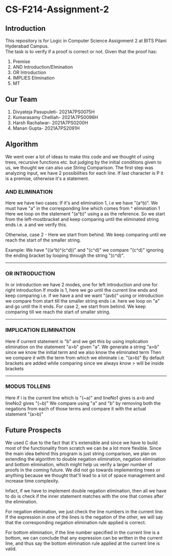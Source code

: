 # CS-F214-Assignment-2

## Introduction
This repository is for Logic in Computer Science Assignment 2 at BITS Pilani Hyderabad Campus.  
The task is to verify if a proof is correct or not. Given that the proof has:   
1. Premise
2. AND Introduction/Elmination
3. OR Introduction
4. IMPLIES Elimination
5. MT
  
  
## Our Team 
1. Divyateja Pasupuleti- 2021A7PS0075H  
2. Kumarasamy Chelliah- 2021A7PS0096H  
3. Harsh Rachalwar- 2021A7PS0200H  
4. Manan Gupta- 2021A7PS2091H

## Algorithm
We went over a lot of ideas to make this code and we thought of using trees, recursive functions etc. but judging by the initial conditions given to us, we thought we can also use String Comparison. The first step was analyzing input, we have 2 possibilities for each line. If last character is P it is a premise, otherwise it's a statement.

### AND ELIMINATION
Here we have two cases:
If it's and elimination 1, i.e we have "(a^b)". We must have "a" in the corresponding line which comes from ^ elimination 1
Here we loop on the statement "(a^b)" using a as the reference. So we start from the left-mostbracket and keep comparing until the eliminated string ends i.e. a and we verify this.

Otherwise, case 2 - Here we start from behind. We keep comparing until we reach the start of the smaller string.

Example: We have "((a^b)^(c^d))" and "(c^d)" we compare "(c^d)" ignoring the ending bracket by looping through the string "(c^d)".

---

### OR INTRODUCTION
In or introduction we have 2 modes, one for left introduction and one for right introduction
If mode is 1, here we go until the current line ends and keep comparing i.e. if we have a and we want "(avb)" using or introduction we compare from start till the smaller string ends i.e. here we loop on "a" and go until the it ends.
For case 2, we start from behind. We keep comparing till we reach the start of smaller string.

---

### IMPLICATION ELIMINATION
Here if current statement is "b" and we get this by using implication elimination on the statement "a>b" given "a".
We generate a string "a>b" since we know the initial term and we also know the eliminated term
Then we compare it with the term from which we eliminate i.e. "(a>b)"
By default brackets are added while comparing since we always know > will be inside brackets

---

### MODUS TOLLENS
Here if i is the current line which is "(~a)" and lineNo1 gives is a>b and lineNo2 gives "(~b)"
We compare using "a" and "b" by removing both the negations from each of those terms and compare it with the actual statement "(a>b)"

## Future Prospects

We used C due to the fact that it's extensible and since we have to build most of the functionality from scratch we can be a lot more flexible. Since the main idea behind this program is just string comparison, we plan on extending the algorithm to double negation elimination, negation elimination and bottom elimination, which might help us verify a larger number of proofs in the coming future. We did not go towards implementing trees or anything because we thought that'll lead to a lot of space management and increase time complexity.


Infact, if we have to implement double negation elimination, then all we have to do is check if the inner statement matches with the one that comes after the elimination.


For negation elimination, we just check the line numbers in the current line. If the expression in one of the lines is the negation of the other, we will say that the corresponding negation elimination rule applied is correct.


For bottom elimination, if the line number specified in the current line is a bottom, we can conclude that any expression can be written in the current line, and thus say the bottom elimination rule applied at the current line is valid.
